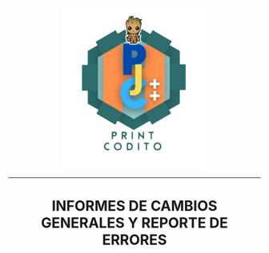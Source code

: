  <p align="center">
   <img src="img/logo-print-codito.png">
</p>


----------------------------------------------------------------

<p><h1 align="center">INFORMES DE CAMBIOS GENERALES Y REPORTE DE ERRORES</h1></p>



